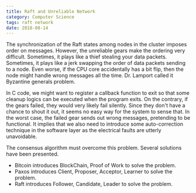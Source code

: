 ```yaml
---
title: Raft and Unreliable Network
category: Computer Science
tags: raft network
date: 2018-08-14
---
```


The synchronization of the Raft states among nodes in the cluster imposes order on messages. However, the unreliable gears make the ordering very difficult. Sometimes, it plays like a thief stealing your data packets. Sometimes, it plays like a jerk swapping the order of data packets sending to a node. Even worse, if the CPU core accidentally has a bit flip, then the node might handle wrong messages all the time. Dr. Lamport called it Byzantine generals problem.

In C code, we might want to register a callback function to exit so that some cleanup logics can be executed when the program exits. On the contrary, if the gears failed, they would very likely fail silently. Since they don't have a chance to shout it out, it seems no easy way for the system to sense that. In the worst case, the failed gear sends out wrong messages, pretending to be functional. It implies that we also need to introduce some auto-correction technique in the software layer as the electrical faults are utterly unavoidable.

The consensus algorithm must overcome this problem. Several solutions have been presented.

* Bitcoin introduces BlockChain, Proof of Work to solve the problem.
* Paxos introduces Client, Proposer, Acceptor, Learner to solve the problem.
* Raft introduces Follower, Candidate, Leader to solve the problem.
